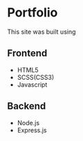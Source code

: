 # Portfolio
This site was built using

## Frontend
- HTML5
- SCSS(CSS3)
- Javascript

## Backend
- Node.js
- Express.js
